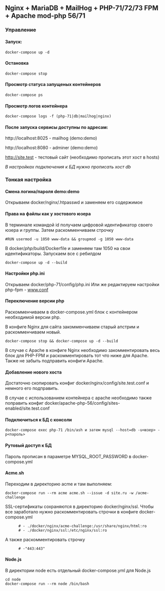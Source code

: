 ## Nginx + MariaDB + MailHog + PHP-71/72/73 FPM + Apache mod-php 56/71

### Управление


#### Запуск:

```
docker-compose up -d
```


#### Остановка

```
docker-compose stop
```


#### Просмотр статуса запущеных контейнеров

```
docker-compose ps
```


#### Просмотр логов контейнера

```
docker-compose logs -f (php-71|db|mailhog|nginx)
```


#### После запуска сервисы доступны по адресам:

http://localhost:8025 - mailhog (demo:demo)

http://localhost:8080 - adminer (demo:demo)

http://site.test - тестовый сайт (необходимо прописать этот хост в hosts)

*В настройках подключения к БД нужно прописать хост db*


### Тонкая настройка


#### Смена логина/пароля demo:demo

Открываем docker/nginx/.htpasswd и заменяем его содержимое


#### Права на файлы как у хостового юзера

В терминале командой id получаем цифровой идентификатор своего юзера и группы.
Затем раскомменчиваем строчку

```
#RUN usermod -u 1050 www-data && groupmod -g 1050 www-data
```

В docker/*php*/build/Dockerfile и заменяем там 1050 на свои идентификаторы.
Запускаем все с ребилдом 

```
docker-compose up -d --build
```


#### Настройки php.ini

Открываем docker/php-71/config/php.ini
Или же редактируем настройки php-fpm - www.conf


#### Переключение версии php

Раскомменчиваем в docker-compose.yml блок с контейнером необходимой версии php.

В конфиге Nginx для сайта закомменчиваем старый апстрим и раскомменчиваем новый.

```
docker-compose stop && docker-compose up -d --build
```

В случае с Apache в конфиге Nginx необходимо закомментировать весь блок для PHP-FPM и раскомментировать тот что ниже для Apache.
Также не забыть подправить конфиги Apache.


#### Добавление нового хоста

Достаточно скопировать конфиг docker/nginx/config/site.test.conf и немного его подправить.

В случае с использованием контейнера с apache необходимо также поправить конфиг docker/apache-php-56/config/sites-enabled/site.test.conf


#### Подключиться к БД с консоли

```
docker-compose exec php-71 /bin/ash и затем mysql --host=db -u<юзер> -p<пароль>
```


#### Рутовый доступ к БД

Пароль прописан в параметре MYSQL_ROOT_PASSWORD в docker-compose.yml


#### Acme.sh

Переходим в директорию acme и там выполняем:

```
docker-compose run --rm acme acme.sh --issue -d site.ru -w /acme-challenge
```

SSL-сертификаты сохраняются в директорию docker/nginx/ssl. Чтобы все заработало нужно раскомментировать
строчки в конфиге docker-compose.yml

```
      # - ./docker/nginx/acme-challenge:/usr/share/nginx/html:ro
      # - ./docker/nginx/ssl:/etc/nginx/ssl:ro
```

А также раскомментировать строчку

```
      # -"443:443"
```


#### Node.js

В директории node есть отдельный docker-compose.yml для Node.js

```
cd node
docker-compose run --rm node /bin/bash
```
